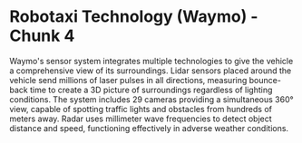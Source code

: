 # Robotaxi Technology (Waymo) - Chunk 4
Waymo's sensor system integrates multiple technologies to give the vehicle a comprehensive view of its surroundings. Lidar sensors placed around the vehicle send millions of laser pulses in all directions, measuring bounce-back time to create a 3D picture of surroundings regardless of lighting conditions. The system includes 29 cameras providing a simultaneous 360° view, capable of spotting traffic lights and obstacles from hundreds of meters away. Radar uses millimeter wave frequencies to detect object distance and speed, functioning effectively in adverse weather conditions.
